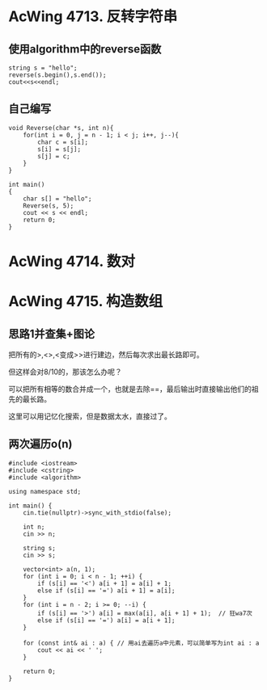 # AcWing 4713. 反转字符串

## 使用algorithm中的reverse函数
```
string s = "hello";
reverse(s.begin(),s.end());
cout<<s<<endl;
```
## 自己编写
```
void Reverse(char *s, int n){
    for(int i = 0, j = n - 1; i < j; i++, j--){
        char c = s[i];
        s[i] = s[j];
        s[j] = c;
    }
}

int main()
{
    char s[] = "hello";
    Reverse(s, 5);
    cout << s << endl;
    return 0;
}
```

# AcWing 4714. 数对

# AcWing 4715. 构造数组
## 思路1并查集+图论
把所有的>,<>,<变成>>进行建边，然后每次求出最长路即可。

但这样会对8/10的，那该怎么办呢？

可以把所有相等的数合并成一个，也就是去除==，最后输出时直接输出他们的祖先的最长路。

这里可以用记忆化搜索，但是数据太水，直接过了。

## 两次遍历o(n)
```
#include <iostream>
#include <cstring>
#include <algorithm>

using namespace std;

int main() {
    cin.tie(nullptr)->sync_with_stdio(false);

    int n;
    cin >> n;

    string s;
    cin >> s;

    vector<int> a(n, 1);
    for (int i = 0; i < n - 1; ++i) {
        if (s[i] == '<') a[i + 1] = a[i] + 1;
        else if (s[i] == '=') a[i + 1] = a[i];
    }
    for (int i = n - 2; i >= 0; --i) {
        if (s[i] == '>') a[i] = max(a[i], a[i + 1] + 1);  // 狂wa7次
        else if (s[i] == '=') a[i] = a[i + 1];
    }

    for (const int& ai : a) { // 用ai去遍历a中元素，可以简单写为int ai : a
        cout << ai << ' ';
    }

    return 0;
}
```
